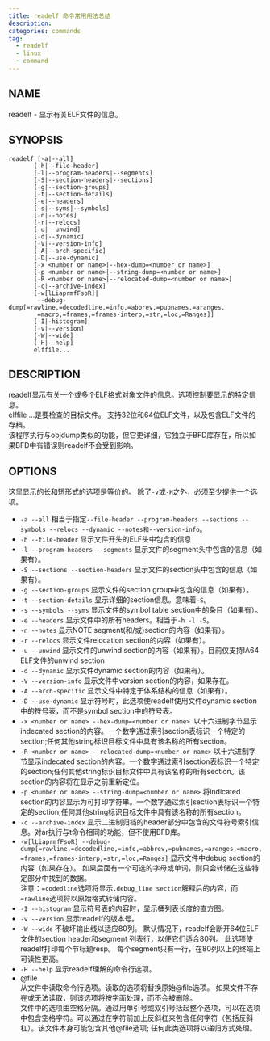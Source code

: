 ```yaml
---
title: readelf 命令常用用法总结
description:
categories: commands
tag:
  - readelf
  - linux
  - command
---
```


## NAME

readelf - 显示有关ELF文件的信息。

## SYNOPSIS

```
readelf [-a|--all]
       [-h|--file-header]
       [-l|--program-headers|--segments]
       [-S|--section-headers|--sections]
       [-g|--section-groups]
       [-t|--section-details]
       [-e|--headers]
       [-s|--syms|--symbols]
       [-n|--notes]
       [-r|--relocs]
       [-u|--unwind]
       [-d|--dynamic]
       [-V|--version-info]
       [-A|--arch-specific]
       [-D|--use-dynamic]
       [-x <number or name>|--hex-dump=<number or name>]
       [-p <number or name>|--string-dump=<number or name>]
       [-R <number or name>|--relocated-dump=<number or name>]
       [-c|--archive-index]
       [-w[lLiaprmfFsoR]|
        --debug-dump[=rawline,=decodedline,=info,=abbrev,=pubnames,=aranges,
        =macro,=frames,=frames-interp,=str,=loc,=Ranges]]
       [-I|-histogram]
       [-v|--version]
       [-W|--wide]
       [-H|--help]
       elffile...
```

## DESCRIPTION

readelf显示有关一个或多个ELF格式对象文件的信息。选项控制要显示的特定信息。  
elffile ...是要检查的目标文件。 支持32位和64位ELF文件，以及包含ELF文件的存档。  
该程序执行与objdump类似的功能，但它更详细，它独立于BFD库存在，所以如果BFD中有错误则readelf不会受到影响。

## OPTIONS

这里显示的长和短形式的选项是等价的。 除了`-v`或`-H`之外，必须至少提供一个选项。

+ `-a --all` 相当于指定`--file-header --program-headers --sections --symbols --relocs --dynamic --notes和--version-info`。
+ `-h --file-header`  显示文件开头的ELF头中包含的信息
+ `-l --program-headers --segments` 显示文件的segment头中包含的信息（如果有）。
+ `-S --sections --section-headers` 显示文件的section头中包含的信息（如果有）。
+ `-g --section-groups` 显示文件的section group中包含的信息（如果有）。
+ `-t --section-details` 显示详细的section信息。意味着`-S`。
+ `-s --symbols --syms` 显示文件的symbol table section中的条目（如果有）。
+ `-e --headers` 显示文件中的所有headers。相当于`-h -l -S`。
+ `-n --notes` 显示NOTE segment(和/或)section的内容（如果有）。
+ `-r --relocs` 显示文件relocation section的内容（如果有）。
+ `-u --unwind` 显示文件的unwind section的内容（如果有）。目前仅支持IA64 ELF文件的unwind section
+ `-d --dynamic` 显示文件dynamic section的内容（如果有）。
+ `-V --version-info` 显示文件中version section的内容，如果存在。
+ `-A --arch-specific` 显示文件中特定于体系结构的信息（如果有）。
+ `-D --use-dynamic` 显示符号时，此选项使readelf使用文件dynamic section中的符号表，而不是symbol section中的符号表。
+ `-x <number or name> --hex-dump=<number or name> `以十六进制字节显示indecated section的内容。一个数字通过索引section表标识一个特定的section;任何其他string标识目标文件中具有该名称的所有section。
+ `-R <number or name> --relocated-dump=<number or name>` 以十六进制字节显示indecated section的内容。一个数字通过索引section表标识一个特定的section;任何其他string标识目标文件中具有该名称的所有section。该section的内容将在显示之前重新定位。
+ `-p <number or name> --string-dump=<number or name>` 将indicated section的内容显示为可打印字符串。一个数字通过索引section表标识一个特定的section;任何其他string标识目标文件中具有该名称的所有section。
+ `-c --archive-index` 显示二进制归档的header部分中包含的文件符号索引信息。对ar执行与t命令相同的功能，但不使用BFD库。
+ `-w[lLiaprmfFsoR] --debug-dump[=rawline,=decodedline,=info,=abbrev,=pubnames,=aranges,=macro,=frames,=frames-interp,=str,=loc,=Ranges]` 显示文件中debug section的内容（如果存在）。 如果后面有一个可选的字母或单词，则只会转储在这些特定部分中找到的数据。  
注意：`=codedline`选项将显示`.debug_line section`解释后的内容，而`=rawline`选项将以原始格式转储内容。
+ `-I --histogram` 显示符号表的内容时，显示桶列表长度的直方图。
+ `-v --version` 显示readelf的版本号。
+ `-W --wide` 不破坏输出线以适应80列。 默认情况下，readelf会断开64位ELF文件的section header和segment 列表行，以便它们适合80列。 此选项使readelf打印每个节标题resp。 每个segment只有一行，在80列以上的终端上可读性更高。
+ `-H --help` 显示readelf理解的命令行选项。
+ @file  
从文件中读取命令行选项。读取的选项将替换原始@file选项。 如果文件不存在或无法读取，则该选项将按字面处理，而不会被删除。  
文件中的选项由空格分隔。通过用单引号或双引号括起整个选项，可以在选项中包含空格字符。可以通过在字符前加上反斜杠来包含任何字符（包括反斜杠）。该文件本身可能包含其他@file选项; 任何此类选项将以递归方式处理。